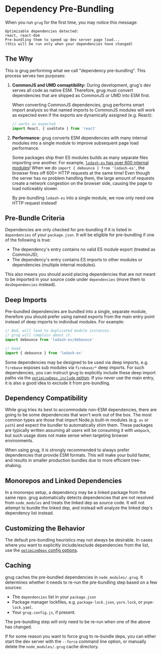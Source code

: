 # Dependency Pre-Bundling

When you run `grug` for the first time, you may notice this message:

```
Optimizable dependencies detected:
react, react-dom
Pre-bundling them to speed up dev server page load...
(this will be run only when your dependencies have changed)
```

## The Why

This is grug performing what we call "dependency pre-bundling". This process serves two purposes:

1. **CommonJS and UMD comaptibility:** During development, grug's dev serves all code as native ESM. Therefore, grug must convert dependencies that are shipped as CommonJS or UMD into ESM first.

   When converting CommonJS dependencies, grug performs smart import analysis so that named imports to CommonJS modules will work as expected even if the exports are dynamically assigned (e.g. React):

   ```js
   // works as expected
   import React, { useState } from 'react'
   ```

2. **Performance:** grug converts ESM dependencies with many internal modules into a single module to improve subsequent page load performance.

   Some packages ship their ES modules builds as many separate files importing one another. For example, [`lodash-es` has over 600 internal modules](https://unpkg.com/browse/lodash-es/)! When we do `import { debounce } from 'lodash-es'`, the browser fires off 600+ HTTP requests at the same time! Even though the server has no problem handling them, the large amount of requests create a network congestion on the browser side, causing the page to load noticeably slower.

   By pre-bundling `lodash-es` into a single module, we now only need one HTTP request instead!

## Pre-Bundle Criteria

Dependencies are only checked for pre-bundling if it is listed in `dependencies` of your `package.json`. It will be eligible for pre-bundling if one of the following is true:

- The dependency's entry contains no valid ES module export (treated as CommonJS);
- The dependency's entry contains ES imports to other modules or dependencies (multiple internal modules).

This also means you should avoid placing dependencies that are not meant to be imported in your source code under `dependencies` (move them to `devDependencies` instead).

## Deep Imports

Pre-bundled dependencies are bundled into a single, separate module, therefore you should prefer using named exports from the main entry point instead of deep imports to individual modules. For example:

```js
// Bad, will lead to duplicated module instances.
// grug will complain about it.
import debounce from 'lodash-es/debounce'

// Good
import { debounce } from 'lodash-es'
```

Some dependencies may be designed to be used via deep imports, e.g. `firebase` exposes sub modules via `firebase/*` deep imports. For such dependencies, you can instruct grug to explicitly include these deep import paths via the [`optimizeDeps.include` option](/config/#optimizedeps-include). If you never use the main entry, it is also a good idea to exclude it from pre-bundling.

## Dependency Compatibility

While grug tries its best to accommodate non-ESM dependencies, there are going to be some dependencies that won't work out of the box. The most common types are those that import Node.js built-in modules (e.g. `os` or `path`) and expect the bundler to automatically shim them. These packages are typically written assuming all users will be consuming it with `webpack`, but such usage does not make sense when targeting browser environments.

When using grug, it is strongly recommended to always prefer dependencies that provide ESM formats. This will make your build faster, and results in smaller production bundles due to more efficient tree-shaking.

## Monorepos and Linked Dependencies

In a monorepo setup, a dependency may be a linked package from the same repo. grug automatically detects dependencies that are not resolved from `node_modules` and treats the linked dep as source code. It will not attempt to bundle the linked dep, and instead will analyze the linked dep's dependency list instead.

## Customizing the Behavior

The default pre-bundling heuristics may not always be desirable. In cases where you want to explicitly include/exclude dependencies from the list, use the [`optimizeDeps` config options](/config/#dep-optimization-options).

## Caching

grug caches the pre-bundled dependencies in `node_modules/.grug`. It determines whether it needs to re-run the pre-bundling step based on a few sources:

- The `dependencies` list in your `package.json`
- Package manager lockfiles, e.g. `package-lock.json`, `yarn.lock`, or `pnpm-lock.yaml`.
- Your `grug.config.js`, if present.

The pre-bundling step will only need to be re-run when one of the above has changed.

If for some reason you want to force grug to re-bundle deps, you can either start the dev server with the `--force` command line option, or manually delete the `node_modules/.grug` cache directory.
